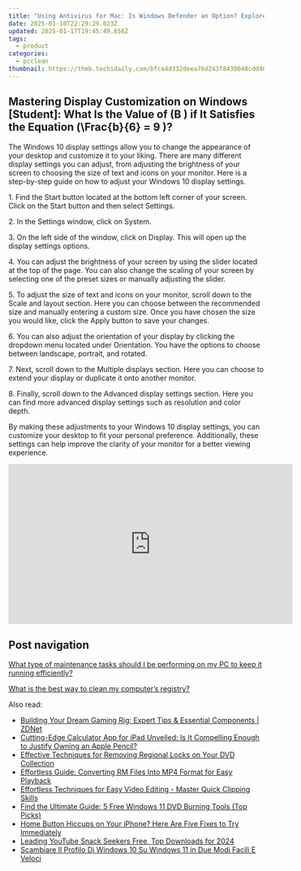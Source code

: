 ```yaml
---
title: "Using Antivirus for Mac: Is Windows Defender an Option? Explore with YL Computing"
date: 2025-01-10T22:29:29.023Z
updated: 2025-01-17T19:45:49.656Z
tags:
  - product
categories:
  - pcclean
thumbnail: https://thmb.techidaily.com/bfce4d332deea76d243f8439048cdd48e83f3f7bffbf49e41ff2d8a5b05d2343.jpg
---
```


## Mastering Display Customization on Windows [Student]: What Is the Value of \(B \) if It Satisfies the Equation \(\Frac{b}{6} = 9 \)?

The Windows 10 display settings allow you to change the appearance of your desktop and customize it to your liking. There are many different display settings you can adjust, from adjusting the brightness of your screen to choosing the size of text and icons on your monitor. Here is a step-by-step guide on how to adjust your Windows 10 display settings. 

1\. Find the Start button located at the bottom left corner of your screen. Click on the Start button and then select Settings.

2\. In the Settings window, click on System.

3\. On the left side of the window, click on Display. This will open up the display settings options. 

4\. You can adjust the brightness of your screen by using the slider located at the top of the page. You can also change the scaling of your screen by selecting one of the preset sizes or manually adjusting the slider.

5\. To adjust the size of text and icons on your monitor, scroll down to the Scale and layout section. Here you can choose between the recommended size and manually entering a custom size. Once you have chosen the size you would like, click the Apply button to save your changes.

6\. You can also adjust the orientation of your display by clicking the dropdown menu located under Orientation. You have the options to choose between landscape, portrait, and rotated.

7\. Next, scroll down to the Multiple displays section. Here you can choose to extend your display or duplicate it onto another monitor.

8\. Finally, scroll down to the Advanced display settings section. Here you can find more advanced display settings such as resolution and color depth. 

By making these adjustments to your Windows 10 display settings, you can customize your desktop to fit your personal preference. Additionally, these settings can help improve the clarity of your monitor for a better viewing experience.

<!-- affiliate ads begin -->
<iframe width="560" height="315" src="https://www.youtube.com/embed/fqBKCGAKHmA?si=OkoaI17nE5qNqTHj" title="YouTube video player" frameborder="0" allow="accelerometer; autoplay; clipboard-write; encrypted-media; gyroscope; picture-in-picture; web-share" referrerpolicy="strict-origin-when-cross-origin" allowfullscreen></iframe>
<!-- affiliate ads end -->

## Post navigation

[What type of maintenance tasks should I be performing on my PC to keep it running efficiently?](https://tools.techidaily.com/pcclean/products/)

[What is the best way to clean my computer’s registry?](https://tools.techidaily.com/pcclean/products/)

<ins class="adsbygoogle"
     style="display:block"
     data-ad-format="autorelaxed"
     data-ad-client="ca-pub-7571918770474297"
     data-ad-slot="1223367746"></ins>

<ins class="adsbygoogle"
     style="display:block"
     data-ad-client="ca-pub-7571918770474297"
     data-ad-slot="8358498916"
     data-ad-format="auto"
     data-full-width-responsive="true"></ins>

<span class="atpl-alsoreadstyle">Also read:</span>
<div><ul>
<li><a href="https://hardware-tips.techidaily.com/building-your-dream-gaming-rig-expert-tips-and-essential-components-zdnet/"><u>Building Your Dream Gaming Rig: Expert Tips & Essential Components | ZDNet</u></a></li>
<li><a href="https://tech-recovery.techidaily.com/cutting-edge-calculator-app-for-ipad-unveiled-is-it-compelling-enough-to-justify-owning-an-apple-pencil/"><u>Cutting-Edge Calculator App for iPad Unveiled: Is It Compelling Enough to Justify Owning an Apple Pencil?</u></a></li>
<li><a href="https://discover-bits.techidaily.com/effective-techniques-for-removing-regional-locks-on-your-dvd-collection/"><u>Effective Techniques for Removing Regional Locks on Your DVD Collection</u></a></li>
<li><a href="https://discover-bits.techidaily.com/effortless-guide-converting-rm-files-into-mp4-format-for-easy-playback/"><u>Effortless Guide: Converting RM Files Into MP4 Format for Easy Playback</u></a></li>
<li><a href="https://discover-bits.techidaily.com/effortless-techniques-for-easy-video-editing-master-quick-clipping-skills/"><u>Effortless Techniques for Easy Video Editing - Master Quick Clipping Skills</u></a></li>
<li><a href="https://discover-bits.techidaily.com/find-the-ultimate-guide-5-free-windows-11-dvd-burning-tools-top-picks/"><u>Find the Ultimate Guide: 5 Free Windows 11 DVD Burning Tools (Top Picks)</u></a></li>
<li><a href="https://fox-that.techidaily.com/home-button-hiccups-on-your-iphone-here-are-five-fixes-to-try-immediately/"><u>Home Button Hiccups on Your iPhone? Here Are Five Fixes to Try Immediately</u></a></li>
<li><a href="https://youtube-lab.techidaily.com/ng-youtube-snack-seekers-free-top-downloads-for-2024/"><u>Leading YouTube Snack Seekers Free, Top Downloads for 2024</u></a></li>
<li><a href="https://win-exclusive.techidaily.com/scambiare-il-profilo-di-windows-10-su-windows-11-in-due-modi-facili-e-veloci/"><u>Scambiare Il Profilo Di Windows 10 Su Windows 11 in Due Modi Facili E Veloci</u></a></li>
</ul></div>

